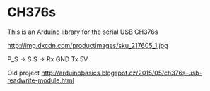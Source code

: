 # CH376s

This is an Arduino library for the serial USB CH376s

http://img.dxcdn.com/productimages/sku_217605_1.jpg

P_S -> S
S -> Rx GND Tx
5V

Old project http://arduinobasics.blogspot.cz/2015/05/ch376s-usb-readwrite-module.html

